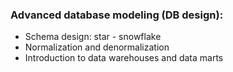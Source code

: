 ### Advanced database modeling (DB design):

- Schema design: star - snowflake 
- Normalization and denormalization 
- Introduction to data warehouses and data marts